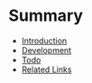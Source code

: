 # Summary

* [Introduction](README.md)
* [Development](docs/Development.md)
* [Todo](docs/Todo.md)
* [Related Links](docs/RelatedLinks.md)
